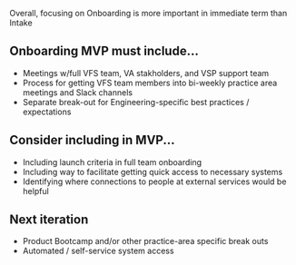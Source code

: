Overall, focusing on Onboarding is more important in immediate term than Intake

## Onboarding MVP must include...
- Meetings w/full VFS team, VA stakholders, and VSP support team
- Process for getting VFS team members into bi-weekly practice area meetings and Slack channels
- Separate break-out for Engineering-specific best practices / expectations

## Consider including in MVP...
- Including launch criteria in full team onboarding
- Including way to facilitate getting quick access to necessary systems
- Identifying where connections to people at external services would be helpful

## Next iteration
- Product Bootcamp and/or other practice-area specific break outs
- Automated / self-service system access
